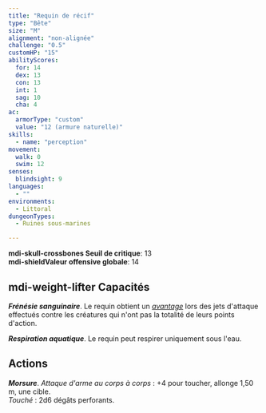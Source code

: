 ```yaml
---
title: "Requin de récif"
type: "Bête"
size: "M"
alignment: "non-alignée"
challenge: "0.5"
customHP: "15"
abilityScores:
  for: 14
  dex: 13
  con: 13
  int: 1
  sag: 10
  cha: 4
ac:
  armorType: "custom"
  value: "12 (armure naturelle)"
skills:
  - name: "perception"
movement:
  walk: 0
  swim: 12
senses:
  blindsight: 9
languages:
  - ""
environments:
  - Littoral
dungeonTypes:
  - Ruines sous-marines

---
```

**<v-icon>mdi-skull-crossbones</v-icon> Seuil de critique**: 13            
**<v-icon>mdi-shield</v-icon>Valeur offensive globale**: 14     
## <v-icon>mdi-weight-lifter</v-icon> Capacités
_**Frénésie sanguinaire**_. Le requin obtient un [_avantage_](/utiliser-les-caracteristiques/#avantage-et-desavantage) lors des jets d'attaque effectués contre les créatures qui n'ont pas la totalité de leurs points d'action.

_**Respiration aquatique**_. Le requin peut respirer uniquement sous l'eau.

## Actions
_**Morsure**_. _Attaque d'arme au corps à corps_ : +4 pour toucher, allonge 1,50 m, une cible.  
_Touché_ : 2d6 dégâts perforants.
